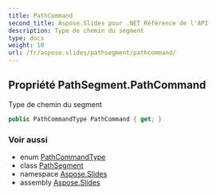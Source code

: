 ```yaml
---
title: PathCommand
second_title: Aspose.Slides pour .NET Référence de l'API
description: Type de chemin du segment
type: docs
weight: 10
url: /fr/aspose.slides/pathsegment/pathcommand/
---
```


## Propriété PathSegment.PathCommand

Type de chemin du segment

```csharp
public PathCommandType PathCommand { get; }
```

### Voir aussi

* enum [PathCommandType](../../pathcommandtype)
* class [PathSegment](../../pathsegment)
* namespace [Aspose.Slides](../../pathsegment)
* assembly [Aspose.Slides](../../../)

<!-- NE PAS ÉDITER : généré par xmldocmd pour Aspose.Slides.dll -->